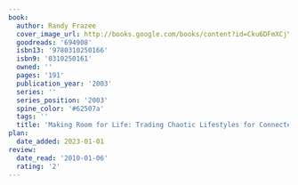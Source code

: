 ```yaml
---
book:
  author: Randy Frazee
  cover_image_url: http://books.google.com/books/content?id=Cku6DFmXCjYC&printsec=frontcover&img=1&zoom=1&edge=curl&source=gbs_api
  goodreads: '694908'
  isbn13: '9780310250166'
  isbn9: '0310250161'
  owned: ''
  pages: '191'
  publication_year: '2003'
  series: ''
  series_position: '2003'
  spine_color: '#62507a'
  tags: ''
  title: 'Making Room for Life: Trading Chaotic Lifestyles for Connected Relationships'
plan:
  date_added: 2023-01-01
review:
  date_read: '2010-01-06'
  rating: '2'
---
```

